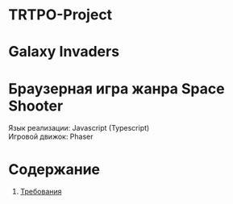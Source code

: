 # TRTPO-Project 
# Galaxy Invaders
# Браузерная игра жанра Space Shooter  
Язык реализации: Javascript (Typescript)  
Игровой движок: Phaser

# Содержание
1. [Требования](Documentation/requirements/requirements.md)

